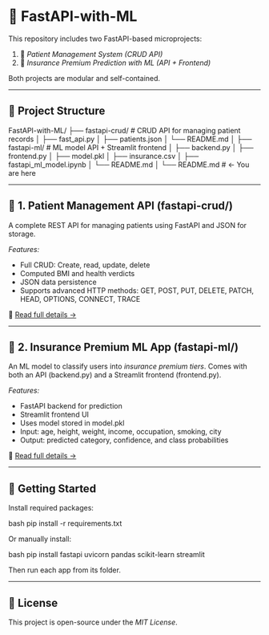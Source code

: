 # 🚀 FastAPI-with-ML

This repository includes two FastAPI-based microprojects:

1. 🏥 *Patient Management System (CRUD API)*  
2. 🤖 *Insurance Premium Prediction with ML (API + Frontend)*

Both projects are modular and self-contained.

---

## 📁 Project Structure


FastAPI-with-ML/
├── fastapi-crud/          # CRUD API for managing patient records
│   ├── fast_api.py
│   ├── patients.json
│   └── README.md
│
├── fastapi-ml/            # ML model API + Streamlit frontend
│   ├── backend.py
│   ├── frontend.py
│   ├── model.pkl
│   ├── insurance.csv
│   ├── fastapi_ml_model.ipynb
│   └── README.md
│
└── README.md              # ← You are here


---

## 🏥 1. Patient Management API (fastapi-crud/)

A complete REST API for managing patients using FastAPI and JSON for storage.

*Features:*
- Full CRUD: Create, read, update, delete
- Computed BMI and health verdicts
- JSON data persistence
- Supports advanced HTTP methods: GET, POST, PUT, DELETE, PATCH, HEAD, OPTIONS, CONNECT, TRACE

📄 [Read full details →](./fastapi-crud/README.md)

---

## 🤖 2. Insurance Premium ML App (fastapi-ml/)

An ML model to classify users into *insurance premium tiers*. Comes with both an API (backend.py) and a Streamlit frontend (frontend.py).

*Features:*
- FastAPI backend for prediction
- Streamlit frontend UI
- Uses model stored in model.pkl
- Input: age, height, weight, income, occupation, smoking, city
- Output: predicted category, confidence, and class probabilities

📄 [Read full details →](./fastapi-ml/README.md)

---

## 🔧 Getting Started

Install required packages:

bash
pip install -r requirements.txt


Or manually install:

bash
pip install fastapi uvicorn pandas scikit-learn streamlit


Then run each app from its folder.



---

## 📝 License

This project is open-source under the *MIT License*.
